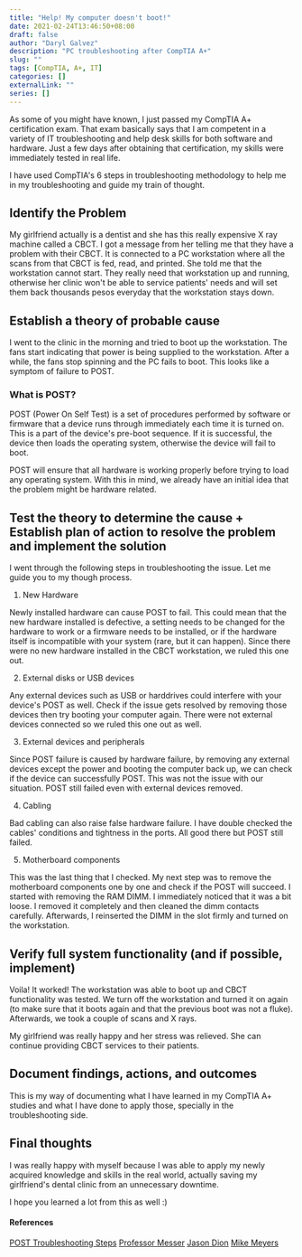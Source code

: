 ```yaml
---
title: "Help! My computer doesn't boot!"
date: 2021-02-24T13:46:50+08:00
draft: false
author: "Daryl Galvez" 
description: "PC troubleshooting after CompTIA A+"
slug: "" 
tags: [CompTIA, A+, IT]
categories: []
externalLink: ""
series: []
---
```


As some of you might have known, I just passed my CompTIA A+ certification exam. That exam basically says that I am competent in a variety of IT troubleshooting and help desk skills for both software and hardware. Just a few days after obtaining that certification, my skills were immediately tested in real life.

I have used CompTIA's 6 steps in troubleshooting methodology to help me in my troubleshooting and guide my train of thought.

## Identify the Problem

My girlfriend actually is a dentist and she has this really expensive X ray machine called a CBCT. I got a message from her telling me that they have a problem with their CBCT. It is connected to a PC workstation where all the scans from that CBCT is fed, read, and printed. She told me that the workstation cannot start. They really need that workstation up and running, otherwise her clinic won't be able to service patients' needs and will set them back thousands pesos everyday that the workstation stays down. 

## Establish a theory of probable cause

I went to the clinic in the morning and tried to boot up the workstation. The fans start indicating that power is being supplied to the workstation. After a while, the fans stop spinning and the PC fails to boot. This looks like a symptom of failure to POST.

### What is POST?

POST (Power On Self Test) is a set of procedures performed by software or firmware that a device runs through immediately each time it is turned on. This is a part of the device's pre-boot sequence. If it is successful, the device then loads the operating system, otherwise the device will fail to boot.

POST will ensure that all hardware is working properly before trying to load any operating system. With this in mind, we already have an initial idea that the problem might be hardware related.

## Test the theory to determine the cause + Establish plan of action to resolve the problem and implement the solution

I went through the following steps in troubleshooting the issue. Let me guide you to my though process.

1. New Hardware

Newly installed hardware can cause POST to fail. This could mean that the new hardware installed is defective, a setting needs to be changed for the hardware to work or a firmware needs to be installed, or if the hardware itself is incompatible with your system (rare, but it can happen). Since there were no new hardware installed in the CBCT workstation, we ruled this one out.

2. External disks or USB devices

Any external devices such as USB or harddrives could interfere with your device's POST as well. Check if the issue gets resolved by removing those devices then try booting your computer again. There were not external devices connected so we ruled this one out as well.

3. External devices and peripherals

Since POST failure is caused by hardware failure, by removing any external devices except the power and booting the computer back up, we can check if the device can successfully POST. This was not the issue with our situation. POST still failed even with external devices removed.

4. Cabling

Bad cabling can also raise false hardware failure. I have double checked the cables' conditions and tightness in the ports. All good there but POST still failed.

5. Motherboard components

This was the last thing that I checked. My next step was to remove the motherboard components one by one and check if the POST will succeed. I started with removing the RAM DIMM. I immediately noticed that it was a bit loose. I removed it completely and then cleaned the dimm contacts carefully. Afterwards, I reinserted the DIMM in the slot firmly and turned on the workstation. 

## Verify full system functionality (and if possible, implement)

Voila! It worked! The workstation was able to boot up and CBCT functionality was tested. We turn off the workstation and turned it on again (to make sure that it boots again and that the previous boot was not a fluke). Afterwards, we took a couple of scans and X rays. 

My girlfriend was really happy and her stress was relieved. She can continue providing CBCT services to their patients.

## Document findings, actions, and outcomes

This is my way of documenting what I have learned in my CompTIA A+ studies and what I have done to apply those, specially in the troubleshooting side. 

## Final thoughts

I was really happy with myself because I was able to apply my newly acquired knowledge and skills in the real world, actually saving my girlfriend's dental clinic from an unnecessary downtime. 

I hope you learned a lot from this as well :)


#### References

[POST Troubleshooting Steps](https://www.computerhope.com/issues/ch000607.htm)
[Professor Messer](https://www.professormesser.com/)
[Jason Dion](https://www.jasondion.com/)
[Mike Meyers](https://www.totalsem.com/)
